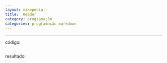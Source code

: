 ```yaml
---
layout: mikepedia
title:  Header
category: programação
categories: programação markdown
---
```


***
código:
```

```
resultado:
